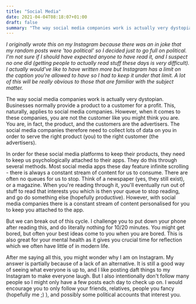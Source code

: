 ```yaml
---
title: "Social Media"
date: 2021-04-04T08:18:07+01:00
draft: false
summary: "The way social media companies work is actually very dystopian. Businesses normally provide a product to a customer for a profit. This, naturally, applies to social media companies. However, when it comes to these companies, you are not the customer like you might think you are. You are, in fact, the product, and the customers are the advertisers."
---
```


*I originally wrote this on my Instagram because there was an in joke that my random posts were 'too political' so I decided just to go full on political. I'm not sure if I should have expected anyone to have read it, and I suspect no one did (getting people to actually read stuff these days is very difficult). I actually would've like to have written more but Instagram has a limit on the caption you're allowed to have so I had to keep it under that limit. A lot of this will be really obvious to those that are familiar with the subject matter.*

The way social media companies work is actually very dystopian. Businesses normally provide a product to a customer for a profit. This, naturally, applies to social media companies. However, when it comes to these companies, you are not the customer like you might think you are. You are, in fact, the product, and the customers are the advertisers. The social media companies therefore need to collect lots of data on you in order to serve the right product (you) to the right customer (the advertisers).

In order for these social media platforms to keep their products, they need to keep us psychologically attached to their apps. They do this through several methods. Most social media apps these day feature infinite scrolling - there is always a constant stream of content for us to consume. There are often no queues for us to stop. Think of a newspaper (yes, they still exist), or a magazine. When you're reading through it, you'll eventually run out of stuff to read that interests you which is then your queue to stop reading, and go do something else (hopefully productive). However, with social media companies there is a constant stream of content personalised for you to keep you attached to the app.

But we can break out of this cycle. I challenge you to put down your phone after reading this, and do literally nothing for 10/20 minutes. You might get bored, but often your best ideas come to you when you are bored. This is also great for your mental health as it gives you crucial time for reflection which we often have little of in modern life.

After me saying all this, you might wonder why I am on Instagram. My answer is partially because of a lack of an alternative. It is still a good way of seeing what everyone is up to, and I like posting daft things to my Instagram to make everyone laugh. But I also intentionally don't follow many people so I might only have a few posts each day to check up on. I would encourage you to only follow your friends, relatives, people you fancy (hopefully me ;) ), and possibly some political accounts that interest you.

